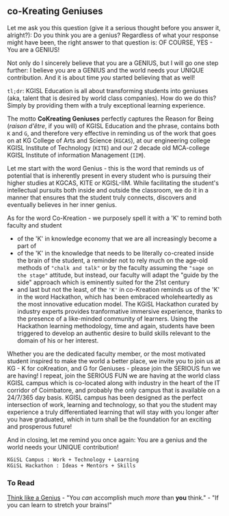 <!-- title: CoKreating Geniuses -->

## co-Kreating Geniuses

Let me ask you this question (give it a serious thought before you answer it, alright?): Do you think you are a genius? Regardless of what your response might have been, the right answer to that question is: OF COURSE, YES - You are a GENIUS! 

Not only do I sincerely believe that you are a GENIUS, but I will go one step further: I believe you are a GENIUS and the world needs your UNIQUE contribution. And it is about time *you* started believing that as well! 

`tl;dr`: KGISL Education is all about transforming students into geniuses (aka,  talent that is desired by world class companies). How do we do this? Simply by providing them with a truly exceptional learning experience. 

The motto **CoKreating Geniuses** perfectly captures the Reason for Being (*raison d'être*, if you will) of KGISL Education and the phrase, contains both `K` and `G`,  and therefore very effective in reminding us of the work that goes on at KG College of Arts and Science (`KGCAS`), at our engineering college KGISL Institute of Technology (`KITE`) and our 2 decade old MCA-college KGISL Institute of information Management (`IIM`).

Let me start with the word Genius - this is the word that reminds us of potential that is inherently present in every student who is pursuing their higher studies at KGCAS, KITE or KGISL-IIM. While facilitating the student's intellectual pursuits both inside and outside the classroom, we do it in a manner that ensures that the student truly connects, discovers and eventually believes in her inner genius.

As for the word Co-Kreation - we purposely spell it with a 'K' to remind both faculty and student
   - of the 'K' in knowledge economy that we are all increasingly become a part of 
   - of the 'K' in the knowledge that needs to be literally co-created inside the brain of the student, a reminder not to rely much on the age-old methods of `"chalk and talk"` or by the faculty assuming the `"sage on the stage"` attitude, but instead, our faculty will adapt the "guide by the side" approach which is eminently suited for the 21st century
   - and last but not the least, of the `'K'` in co-Kreation reminds us of the 'K' in the word Hackathon, which has been embraced wholeheartedly as the most innovative education model. The KGiSL Hackathon curated by industry experts provides tranformative immersive experience, thanks to the presence of a like-minded community of learners. Using the Hackathon learning methodology, time and again, students have been triggered to develop an authentic desire to build skills relevant to the domain of his or her interest. 

Whether you are the dedicated faculty member, or the most motivated student inspired to make the world a better place, we invite you to join us at KG - K for coKreation, and G for Geniuses - please join the SERIOUS fun we are having! I repeat, join the SERIOUS FUN we are having at the world class KGISL campus which is co-located along with industry in the heart of the IT corridor of Coimbatore, and probably the only campus that is available on a 24/7/365 day basis. KGISL campus has been designed as the perfect intersection of work, learning and technology, so that you the student may experience a truly differentiated learning that will stay with you longer after you have graduated, which in turn shall be the foundation for an exciting and prosperous future!

And in closing, let me remind you once again: You are a genius and the world needs your UNIQUE contribution! 

```KGiSL Campus : Work + Technology + Learning```  
```KGiSL Hackathon : Ideas + Mentors + Skills```

### To Read
[Think like a Genius](https://smile.amazon.com/Think-Like-Genius-Creatively-Problems-ebook/dp/B08ZM6GQB2/ref=sr_1_1?dchild=1&qid=1617429955&refinements=p_27%3APeter+Hollins&s=digital-text&sr=1-1)
	- "You *can* accomplish much *more* than **you** think."
	- "If you can learn to stretch your brains!"
